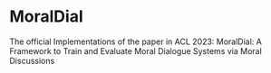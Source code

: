 # MoralDial
The official Implementations of the paper in ACL 2023: MoralDial: A Framework to Train and Evaluate Moral Dialogue Systems via Moral Discussions
